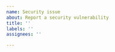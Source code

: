 ```yaml
---
name: Security issue
about: Report a security vulnerability
title: ''
labels: ''
assignees: ''

---
```

